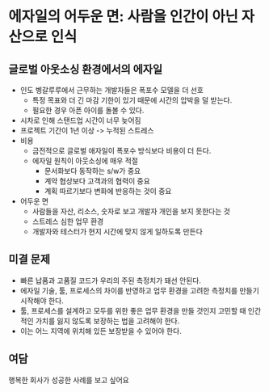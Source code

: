 에자일의 어두운 면: 사람을 인간이 아닌 자산으로 인식
===================

글로벌 아웃소싱 환경에서의 에자일
-------

* 인도 벵갈루루에서 근무하는 개발자들은 폭포수 모델을 더 선호
  * 특정 목표와 더 긴 마감 기한이 있기 때문에 시간의 압박을 덜 받는다.
  * 필요한 경우 아픈 아이를 돌볼 수 있다.
* 시차로 인해 스탠드업 시간이 너무 늦어짐
* 프로젝트 기간이 1년 이상 -> 누적된 스트레스
* 비용
  * 금전적으로 글로벌 애자일이 폭포수 방식보다 비용이 더 든다.
  * 에자일 원칙이 아웃소싱에 매우 적절
    * 문서화보다 동작하는 s/w가 중요
    * 계약 협상보다 고객과의 협력이 중요
    * 계획 따르기보다 변화에 반응하는 것이 중요
* 어두운 면
  * 사람들을 자산, 리소스, 숫자로 보고 개발자 개인을 보지 못한다는 것
  * 스트레스 심한 업무 환경
  * 개발자와 테스터가 현지 시간에 맞지 않게 일하도록 만든다

미결 문제
---------
* 빠른 납품과 고품질 코드가 우리의 주된 측정치가 돼선 안된다.
* 에자일 기술, 툴, 프로세스의 차이를 반영하고 업무 환경을 고려한 측정치를 만들기 시작해야 한다.
* 툴, 프로세스를 설계하고 모두를 위한 좋은 업무 환경을 만들 것인지 고민할 때 인간적인 가치를 잃지 않도록 보장하는 법을 고려해야 한다.
* 이는 어느 지역에 위치해 있든 보장받을 수 있어야 한다.

여담
---------
행복한 회사가 성공한 사례를 보고 싶어요 
